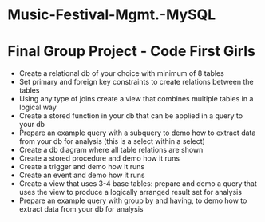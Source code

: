 # Music-Festival-Mgmt.-MySQL
# Final Group Project - Code First Girls
- Create a relational db of your choice with minimum of 8 tables
- Set primary and foreign key constraints to create relations between the tables
- Using any type of joins create a view that combines multiple tables in a logical way
- Create a stored function in your db that can be applied in a query to your db
- Prepare an example query with a subquery to demo how to extract data from your db for analysis (this is a select within a select)
- Create a db diagram where all table relations are shown
- Create a stored procedure and demo how it runs
- Create a trigger and demo how it runs
- Create an event and demo how it runs
- Create a view that uses 3-4 base tables: prepare and demo a query that uses the view to produce a logically arranged result set for analysis
- Prepare an example query with group by and having, to demo how to extract data from your db for analysis
